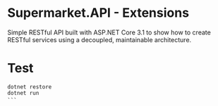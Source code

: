 # Supermarket.API - Extensions
Simple RESTful API built with ASP.NET Core 3.1 to show how to create RESTful services using a decoupled, maintainable architecture.

# Test

```
dotnet restore
dotnet run
```　
